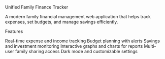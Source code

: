 Unified Family Finance Tracker

A modern family financial management web application that helps track expenses, set budgets, and manage savings efficiently.

Features

Real-time expense and income tracking
Budget planning with alerts
Savings and investment monitoring
Interactive graphs and charts for reports
Multi-user family sharing access
Dark mode and customizable settings
